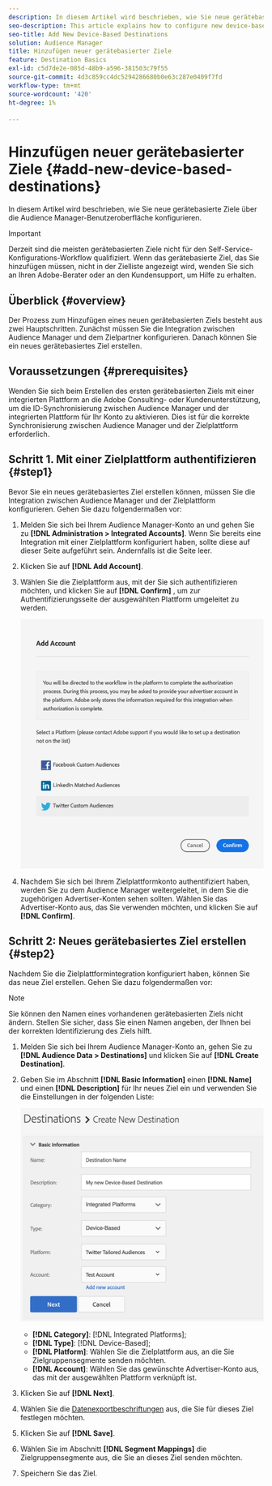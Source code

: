 ```yaml
---
description: In diesem Artikel wird beschrieben, wie Sie neue gerätebasierte Ziele über die Audience Manager-Benutzeroberfläche konfigurieren.
seo-description: This article explains how to configure new device-based destinations from the Audience Manager user interface.
seo-title: Add New Device-Based Destinations
solution: Audience Manager
title: Hinzufügen neuer gerätebasierter Ziele
feature: Destination Basics
exl-id: c5d7de2e-085d-48b9-a596-381503c79f55
source-git-commit: 4d3c859cc4dc5294286680b0e63c287e0409f7fd
workflow-type: tm+mt
source-wordcount: '420'
ht-degree: 1%

---
```


# Hinzufügen neuer gerätebasierter Ziele {#add-new-device-based-destinations}

In diesem Artikel wird beschrieben, wie Sie neue gerätebasierte Ziele über die Audience Manager-Benutzeroberfläche konfigurieren.

>[!IMPORTANT]
>
>Derzeit sind die meisten gerätebasierten Ziele nicht für den Self-Service-Konfigurations-Workflow qualifiziert. Wenn das gerätebasierte Ziel, das Sie hinzufügen müssen, nicht in der Zielliste angezeigt wird, wenden Sie sich an Ihren Adobe-Berater oder an den Kundensupport, um Hilfe zu erhalten.

## Überblick {#overview}

Der Prozess zum Hinzufügen eines neuen gerätebasierten Ziels besteht aus zwei Hauptschritten. Zunächst müssen Sie die Integration zwischen Audience Manager und dem Zielpartner konfigurieren. Danach können Sie ein neues gerätebasiertes Ziel erstellen.

## Voraussetzungen {#prerequisites}

Wenden Sie sich beim Erstellen des ersten gerätebasierten Ziels mit einer integrierten Plattform an die Adobe Consulting- oder Kundenunterstützung, um die ID-Synchronisierung zwischen Audience Manager und der integrierten Plattform für Ihr Konto zu aktivieren. Dies ist für die korrekte Synchronisierung zwischen Audience Manager und der Zielplattform erforderlich.

## Schritt 1. Mit einer Zielplattform authentifizieren {#step1}

Bevor Sie ein neues gerätebasiertes Ziel erstellen können, müssen Sie die Integration zwischen Audience Manager und der Zielplattform konfigurieren. Gehen Sie dazu folgendermaßen vor:

1. Melden Sie sich bei Ihrem Audience Manager-Konto an und gehen Sie zu **[!DNL Administration > Integrated Accounts]**. Wenn Sie bereits eine Integration mit einer Zielplattform konfiguriert haben, sollte diese auf dieser Seite aufgeführt sein. Andernfalls ist die Seite leer.
1. Klicken Sie auf **[!DNL Add Account]**.
1. Wählen Sie die Zielplattform aus, mit der Sie sich authentifizieren möchten, und klicken Sie auf **[!DNL Confirm]** , um zur Authentifizierungsseite der ausgewählten Plattform umgeleitet zu werden.

   ![integrated-platforms](assets/dbd-integrated-platforms.png)

1. Nachdem Sie sich bei Ihrem Zielplattformkonto authentifiziert haben, werden Sie zu dem Audience Manager weitergeleitet, in dem Sie die zugehörigen Advertiser-Konten sehen sollten. Wählen Sie das Advertiser-Konto aus, das Sie verwenden möchten, und klicken Sie auf **[!DNL Confirm]**.

## Schritt 2: Neues gerätebasiertes Ziel erstellen {#step2}

Nachdem Sie die Zielplattformintegration konfiguriert haben, können Sie das neue Ziel erstellen. Gehen Sie dazu folgendermaßen vor:

>[!NOTE]
>
>Sie können den Namen eines vorhandenen gerätebasierten Ziels nicht ändern. Stellen Sie sicher, dass Sie einen Namen angeben, der Ihnen bei der korrekten Identifizierung des Ziels hilft.

1. Melden Sie sich bei Ihrem Audience Manager-Konto an, gehen Sie zu **[!DNL Audience Data > Destinations]** und klicken Sie auf **[!DNL Create Destination]**.
1. Geben Sie im Abschnitt **[!DNL Basic Information]** einen **[!DNL Name]** und einen **[!DNL Description]** für Ihr neues Ziel ein und verwenden Sie die Einstellungen in der folgenden Liste:

   ![setup](assets/dbd-new-basic.png)

   * **[!DNL Category]**: [!DNL Integrated Platforms];
   * **[!DNL Type]**: [!DNL Device-Based];
   * **[!DNL Platform]**: Wählen Sie die Zielplattform aus, an die Sie Zielgruppensegmente senden möchten.
   * **[!DNL Account]**: Wählen Sie das gewünschte Advertiser-Konto aus, das mit der ausgewählten Plattform verknüpft ist.
1. Klicken Sie auf **[!DNL Next]**.
1. Wählen Sie die [Datenexportbeschriftungen](/help/using/features/data-export-controls.md#controls-labels) aus, die Sie für dieses Ziel festlegen möchten.
1. Klicken Sie auf **[!DNL Save]**.
1. Wählen Sie im Abschnitt **[!DNL Segment Mappings]** die Zielgruppensegmente aus, die Sie an dieses Ziel senden möchten.
1. Speichern Sie das Ziel.
